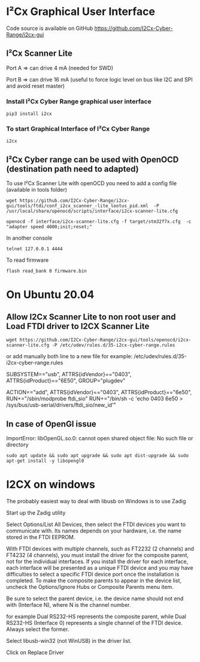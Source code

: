 # I²Cx Graphical User Interface
Code source is available on GitHub
https://github.com/I2Cx-Cyber-Range/i2cx-gui

## I²Cx Scanner Lite
Port A => can drive 4 mA (needed for SWD)

Port B => can drive 16 mA (useful to force logic level on bus like I2C and SPI and avoid reset master)

### Install I²Cx Cyber Range graphical user interface
```console
pip3 install i2cx
```

### To start Graphical Interface of I²Cx Cyber Range
```console
i2cx
```

## I²Cx Cyber range can be used with OpenOCD (destination path need to adapted)
To use I²Cx Scanner Lite with openOCD you need to add a config file (available in tools folder) 
```console
wget https://github.com/I2Cx-Cyber-Range/i2cx-gui/tools/ftdi/conf_i2cx_scanner_-lite_lootus_pid.xml  -P /usr/local/share/openocd/scripts/interface/i2cx-scanner-lite.cfg
```

```console
openocd -f interface/i2cx-scanner-lite.cfg -f target/stm32f7x.cfg  -c "adapter speed 4000;init;reset;" 
```

In another console
```console
telnet 127.0.0.1 4444
```

To read firmware
```console
flash read_bank 0 firmware.bin
```

# On Ubuntu 20.04

## Allow I2Cx Scanner Lite to non root user and Load FTDI driver to I2CX Scanner Lite
```console
wget https://github.com/I2Cx-Cyber-Range/i2cx-gui/tools/openocd/i2cx-scanner-lite.cfg -P /etc/udev/rules.d/35-i2cx-cyber-range.rules
```

or add manually both line to a new file for example: /etc/udev/rules.d/35-i2cx-cyber-range.rules

SUBSYSTEM=="usb", ATTRS{idVendor}=="0403", ATTRS{idProduct}=="6E50", GROUP="plugdev"

ACTION=="add", ATTRS{idVendor}=="0403", ATTRS{idProduct}=="6e50", RUN+="/sbin/modprobe ftdi_sio" RUN+="/bin/sh -c 'echo 0403 6e50 > /sys/bus/usb-serial/drivers/ftdi_sio/new_id'"

## In case of OpenGl issue
ImportError: libOpenGL.so.0: cannot open shared object file: No such file or directory

```console
sudo apt update && sudo apt upgrade && sudo apt dist-upgrade && sudo apt-get install -y libopengl0
```

# I2CX on windows
The probably easiest way to deal with libusb on Windows is to use Zadig

Start up the Zadig utility

Select Options/List All Devices, then select the FTDI devices you want to communicate with. Its names depends on your hardware, i.e. the name stored in the FTDI EEPROM.

With FTDI devices with multiple channels, such as FT2232 (2 channels) and FT4232 (4 channels), you must install the driver for the composite parent, not for the individual interfaces. If you install the driver for each interface, each interface will be presented as a unique FTDI device and you may have difficulties to select a specific FTDI device port once the installation is completed. To make the composite parents to appear in the device list, uncheck the Options/Ignore Hubs or Composite Parents menu item.

Be sure to select the parent device, i.e. the device name should not end with (Interface N), where N is the channel number.

for example Dual RS232-HS represents the composite parent, while Dual RS232-HS (Interface 0) represents a single channel of the FTDI device. Always select the former.

Select libusb-win32 (not WinUSB) in the driver list.

Click on Replace Driver
